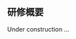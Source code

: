 ## 研修概要

Under construction ...

<!--
この研修では下記の項目を学びます．
- シェルの基本的な使い方
  - 環境変数
  - シンボリックリンク
  - bash_profile
- プログラミング毎のベンチマーク計測
- 計測結果からグラフ作成

## 研修内容

#### benchmarkコマンドを実行可能にする．

プログラミングのベンチマークを計測するプログラムが

#### プログラムを作成し，benchmarkコマンドにて計測する

#### 計測結果をグラフ化する．
-->
